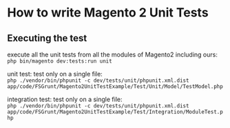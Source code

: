 # How to write Magento 2 Unit Tests

## Executing the test

execute all the unit tests from all the modules of Magento2 including ours:\
`php bin/magento dev:tests:run unit`

unit test: test only on a single file:\
`php ./vendor/bin/phpunit -c dev/tests/unit/phpunit.xml.dist app/code/FSGrunt/Magento2UnitTestExample/Test/Unit/Model/TestModel.php`

integration test: test only on a single file:\
`php ./vendor/bin/phpunit -c dev/tests/unit/phpunit.xml.dist app/code/FSGrunt/Magento2UnitTestExample/Test/Integration/ModuleTest.php`